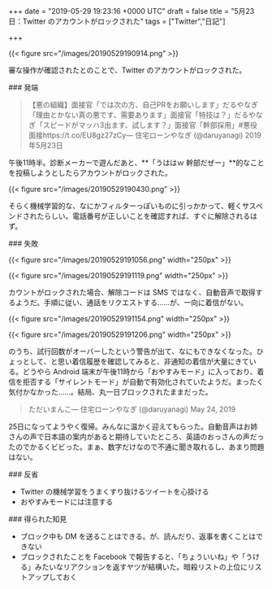 
+++
date = "2019-05-29 19:23:16 +0000 UTC"
draft = false
title = "5月23日：Twitter のアカウントがロックされた"
tags = ["Twitter","日記"]

+++


{{< figure src="/images/20190529190914.png"  >}}

審な操作が確認されたとのことで、Twitter のアカウントがロックされた。

<div class="section">
    ### 発端
    

>【悪の組織】面接官「では次の方、自己PRをお願いします」だるやなぎ「理由とかない真の悪です、需要あります」面接官「特技は？」だるやなぎ「スピードがマッハ3出ます、試します？」面接官「幹部採用」#悪役面接https://t.co/EU8gz27zCy— 住宅ローンやなぎ (@daruyanagi) 2019年5月23日<script async="" src="https://platform.twitter.com/widgets.js" charset="utf-8"></script>

午後11時半。診断メーカーで遊んだあと、**「うははｗ 幹部だぜー」**的なことを投稿しようとしたらアカウントがロックされた。

{{< figure src="/images/20190529190430.png"  >}}

そらく機械学習的な、なにかフィルターっぽいものに引っかかって、軽くサスペンドされたらしい。電話番号が正しいことを確認すれば、すぐに解除されるはず。

</div>
<div class="section">
    ### 失敗
    

{{< figure src="/images/20190529191056.png" width="250px" >}}



{{< figure src="/images/20190529191119.png" width="250px" >}}

カウントがロックされた場合、解除コードは SMS ではなく、自動音声で取得するようだ。手順に従い、通話をリクエストする......が、一向に着信がない。

{{< figure src="/images/20190529191154.png" width="250px" >}}



{{< figure src="/images/20190529191206.png" width="250px" >}}

のうち、試行回数がオーバーしたという警告が出て、なにもできなくなった。ひょっとして、と思い着信履歴を確認してみると、非通知の着信が大量にきている。どうやら Android 端末が午後11時から「おやすみモード」に入っており、着信を拒否する「サイレントモード」が自動で有効化されていたようだ。まったく気付かなかった……。結局、丸一日ブロックされたままだった。

>ただいまんこ— 住宅ローンやなぎ (@daruyanagi) May 24, 2019<script async="" src="https://platform.twitter.com/widgets.js" charset="utf-8"></script>

25日になってようやく復帰。みんなに温かく迎えてもらった。自動音声はお姉さんの声で日本語の案内があると期待していたところ、英語のおっさんの声だったのでかるくビビった。まぁ、数字だけなので不通に聞き取れるし、あまり問題はない。

</div>
<div class="section">
    ### 反省
    
<ul>
<li>Twitter の機械学習をうまくすり抜けるツイートを心掛ける</li>
<li>おやすみモードには注意する</li>
</ul>
</div>
<div class="section">
    ### 得られた知見
    
<ul>
<li>ブロック中も DM を送ることはできる。が、読んだり、返事を書くことはできない</li>
<li>ブロックされたことを Facebook で報告すると、「ちょういいね」や「うける」みたいなリアクションを返すヤツが結構いた。暗殺リストの上位にリストアップしておく</li>
</ul>
</div>

